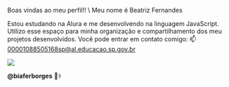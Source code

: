 Boas vindas ao meu perfil!! \\
Meu nome é Beatriz Fernandes

Estou estudando na Alura e me desenvolvendo na linguagem JavaScript.
Utilizo esse espaço para minha organização e compartilhamento dos meu projetos desenvolvidos.
Você pode entrar em contato comigo:
📫
00001088505168sp@al.educacao.sp.gov.br

![](https://i.giphy.com/media/v1.Y2lkPTc5MGI3NjExdzU4aW96Z200Z3Y5ajMwZGo0azFzcXY4dmR0MmhuMnJ0NTNyeGMyeSZlcD12MV9pbnRlcm5hbF9naWZfYnlfaWQmY3Q9Zw/Sw6jsFObZ3cG03uXLV/giphy.gif)

**@biaferborges**
💙⚕️
